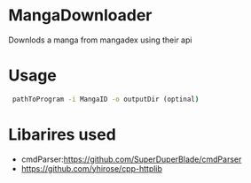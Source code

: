 # MangaDownloader
Downlods a manga from mangadex using their api


# Usage
```cmd
 pathToProgram -i MangaID -o outputDir (optinal)
```
# Libarires used
 - cmdParser:https://github.com/SuperDuperBlade/cmdParser
 - https://github.com/yhirose/cpp-httplib

